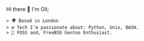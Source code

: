 Hi there 👋 I'm Oli; 


																	






    > 🌍 Based in London
  	> ⚙️ Tech I'm passionate about: Python, Unix, BASH.
	> 🐧 FOSS and, FreeBSD Gentoo Enthusiast.
	
